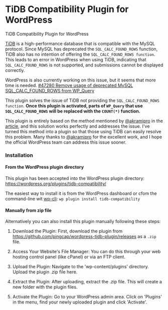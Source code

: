 # TiDB Compatibility Plugin for WordPress

TiDB Compatibility Plugin for WordPress

[TiDB](https://en.pingcap.com) is a high-performance database that is compatible with the MySQL protocol. Since MySQL has deprecated the `SQL_CALC_FOUND_ROWS` function, TiDB also has no intention of offering the `SQL_CALC_FOUND_ROWS function`. This leads to an error in WordPress when using TiDB, indicating that `SQL_CALC_FOUND_ROWS` is not supported, and submissions cannot be displayed correctly.

WordPress is also currently working on this issue, but it seems that more time is needed.
[#47280 Remove usage of deprecated MySQL SQL_CALC_FOUND_ROWS from WP_Query](https://github.com/WordPress/wordpress-develop/pull/3863)

This plugin solves the issue of TiDB not providing the `SQL_CALC_FOUND_ROWS function`. **Once this plugin is activated, parts of `WP_Query` that use `SQL_CALC_FOUND_ROWS` will be replaced with the `COUNT(*)` function.**

This plugin is entirely based on the method mentioned by [@akramipro](https://github.com/AkramiPro) in the [article](https://core.trac.wordpress.org/ticket/47280), and this solution works perfectly and addresses the issue. I've turned this method into a plugin so that those using TiDB can easily resolve this problem. Many thanks to [@akramipro](https://github.com/AkramiPro) for the excellent work, and I hope the official WordPress team can address this issue sooner.

### Installation

#### From the WordPress plugin directory

This plugin has been accepted into the WordPress plugin directory: https://wordpress.org/plugins/tidb-compatibility/

The easiest way to install it is from the WordPress dashboard or cfom the command-line wit [wp-cli](https://make.wordpress.org/cli/): `wp plugin install tidb-compatibility`

#### Manually from zip file

Alternatively you can also install this plugin manually following these steps:

1. Download the Plugin: First, download the plugin from https://github.com/pingcap/wordpress-tidb-plugin/releases as a `.zip` file.

2. Access Your Website's File Manager: You can do this through your web hosting control panel (like cPanel) or via an FTP client.

3. Upload the Plugin: Navigate to the 'wp-content/plugins' directory. Upload the plugin .zip file here.

4. Extract the Plugin: After uploading, extract the .zip file. This will create a new folder with the plugin files.

5. Activate the Plugin: Go to your WordPress admin area. Click on 'Plugins' in the menu, find your newly uploaded plugin and click 'Activate'.

